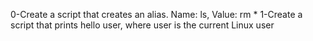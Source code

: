 0-Create a script that creates an alias. Name: ls, Value: rm *
1-Create a script that prints hello user, where user is the current Linux user
